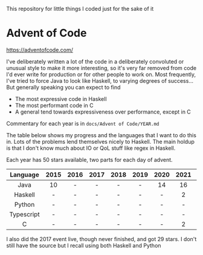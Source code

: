 This repository for little things I coded just for the sake of it

# Advent of Code

https://adventofcode.com/

I've deliberately written a lot of the code in a deliberately convoluted or unusual style to make it more interesting, so it's very far removed from code I'd ever write for production or for other people to work on. Most frequently, I've tried to force Java to look like Haskell, to varying degrees of success... But generally speaking you can expect to find

* The most expressive code in Haskell
* The most performant code in C
* A general tend towards expressiveness over performance, except in C

Commentary for each year is in `docs/Advent of Code/YEAR.md`

The table below shows my progress and the languages that I want to do this in. Lots of the problems lend themselves nicely to Haskell. The main holdup is that I don't know much about IO or QoL stuff like regex in Haskell.

Each year has 50 stars available, two parts for each day of advent.

|Language|2015|2016|2017|2018|2019|2020|2021|2022|
|:-:|:-:|:-:|:-:|:-:|:-:|:-:|:-:|:-|
|Java|10|-|-|-|-|14|16|14|
|Haskell|-|-|-|-|-|-|2|-|
|Python|-|-|-|-|-|-|-|-|
|Typescript|-|-|-|-|-|-|-|-|
|C|-|-|-|-|-|-|2|-|

I also did the 2017 event live, though never finished, and got 29 stars. I don't still have the source but I recall using both Haskell and Python
